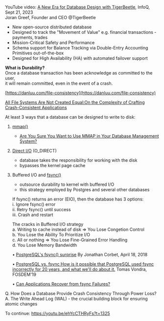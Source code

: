 YouTube video: [A New Era for Database Design with TigerBeetle](https://www.youtube.com/watch?v=ehYcCTHRyFs), InfoQ, Sept 21, 2023<br>
Joran Greef, Founder and CEO @TigerBeetle

- New open-source distributed database
- Designed to track the "Movement of Value" e.g. financial transactions - payments, trades
- Mission-Critical Safety and Performance
- Schema support for Balance Tracking via Double-Entry Accounting Primitives out-of-the-box
- Designed for High Availability (HA) with automated failover support

**What is Durability?**<br>
Once a database transaction has been acknowledge as committed to the user,<br>
it will remain committed, even in the event of a crash.

[https://danluu.com/file-consistency](https://danluu.com/file-consistency)

[All File Systems Are Not Created Equal:On the Complexity of Crafting Crash-Consistent Applications](https://www.usenix.org/system/files/conference/osdi14/osdi14-paper-pillai.pdf)

At least 3 ways that a database can be designed to write to disk:
1. [mmap()](https://linux.die.net/man/2/mmap)
   - [Are You Sure You Want to Use MMAP in Your Database Management System?](https://db.cs.cmu.edu/mmap-cidr2022/) 

2. [Direct I/O](https://docs.redhat.com/en/documentation/red_hat_enterprise_linux/5/html/global_file_system/s1-manage-direct-io) (O_DIRECT)
   - database takes the responsibility for working with the disk
   - bypasses the kernel page cache
  
3. Buffered I/O and [fsync()](https://linux.die.net/man/2/fsync)
   - outsource durability to kernel with buffered I/O
   - this strategy employed by Postgres and several other databases
  
   If fsync() returns an error (EIO), then the database has 3 options:<br>
   i. Ignore fsync() error<br>
   ii. Retry fsync() until success<br>
   iii. Crash and restart<br>

   The cracks in Buffered I/O strategy<br>
   a. Writing to cache instead of disk => You Lose Congetion Control<br>
   b. You Lose the Ability To Prioritize I/O<br>
   c. All or nothing => You Lose Fine-Grained Error Handling<br>
   d. You Lose Memory Bandwidth<br>

   • [PostgreSQL's fsync() surprise](https://lwn.net/Articles/752063/) By Jonathan Corbet, April 18, 2018

   • [PostgreSQL vs. fsync
How is it possible that PostgreSQL used fsync incorrectly for 20 years, and what we'll do about it.](https://archive.fosdem.org/2019/schedule/event/postgresql_fsync/) Tomas Vondra, FOSDEM'19

   • [Can Applications Recover from fsync Failures?](https://www.usenix.org/conference/atc20/presentation/rebello)

Q. How Does a Database Provide Crash Consistency Through Power Loss?<br>
A. The Write Ahead Log (WAL) - the crucial building block for ensuring atomic changes<br>

To continue: https://youtu.be/ehYcCTHRyFs?t=1325
